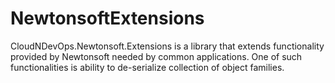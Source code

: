# NewtonsoftExtensions
CloudNDevOps.Newtonsoft.Extensions is a library that extends functionality provided by Newtonsoft needed by common applications. One of such functionalities is ability to de-serialize collection of object families.
